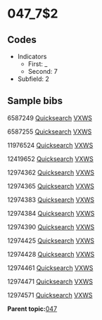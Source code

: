 # 047\_7$2

## Codes

-   Indicators
    -   First: \_
    -   Second: 7
-   Subfield: 2

## Sample bibs

6587249 [Quicksearch](https://search.library.yale.edu/catalog/6587249) [VXWS](http://prodorbis.library.yale.edu:7014/vxws/GetHoldingsService?bibId=6587249)

6587255 [Quicksearch](https://search.library.yale.edu/catalog/6587255) [VXWS](http://prodorbis.library.yale.edu:7014/vxws/GetHoldingsService?bibId=6587255)

11976524 [Quicksearch](https://search.library.yale.edu/catalog/11976524) [VXWS](http://prodorbis.library.yale.edu:7014/vxws/GetHoldingsService?bibId=11976524)

12419652 [Quicksearch](https://search.library.yale.edu/catalog/12419652) [VXWS](http://prodorbis.library.yale.edu:7014/vxws/GetHoldingsService?bibId=12419652)

12974362 [Quicksearch](https://search.library.yale.edu/catalog/12974362) [VXWS](http://prodorbis.library.yale.edu:7014/vxws/GetHoldingsService?bibId=12974362)

12974365 [Quicksearch](https://search.library.yale.edu/catalog/12974365) [VXWS](http://prodorbis.library.yale.edu:7014/vxws/GetHoldingsService?bibId=12974365)

12974383 [Quicksearch](https://search.library.yale.edu/catalog/12974383) [VXWS](http://prodorbis.library.yale.edu:7014/vxws/GetHoldingsService?bibId=12974383)

12974384 [Quicksearch](https://search.library.yale.edu/catalog/12974384) [VXWS](http://prodorbis.library.yale.edu:7014/vxws/GetHoldingsService?bibId=12974384)

12974390 [Quicksearch](https://search.library.yale.edu/catalog/12974390) [VXWS](http://prodorbis.library.yale.edu:7014/vxws/GetHoldingsService?bibId=12974390)

12974425 [Quicksearch](https://search.library.yale.edu/catalog/12974425) [VXWS](http://prodorbis.library.yale.edu:7014/vxws/GetHoldingsService?bibId=12974425)

12974428 [Quicksearch](https://search.library.yale.edu/catalog/12974428) [VXWS](http://prodorbis.library.yale.edu:7014/vxws/GetHoldingsService?bibId=12974428)

12974461 [Quicksearch](https://search.library.yale.edu/catalog/12974461) [VXWS](http://prodorbis.library.yale.edu:7014/vxws/GetHoldingsService?bibId=12974461)

12974471 [Quicksearch](https://search.library.yale.edu/catalog/12974471) [VXWS](http://prodorbis.library.yale.edu:7014/vxws/GetHoldingsService?bibId=12974471)

12974571 [Quicksearch](https://search.library.yale.edu/catalog/12974571) [VXWS](http://prodorbis.library.yale.edu:7014/vxws/GetHoldingsService?bibId=12974571)

**Parent topic:**[047](../../tags/047/047.md)

